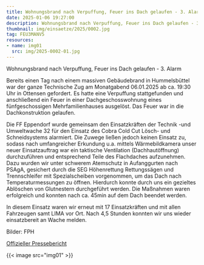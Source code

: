 ```yaml
---
title: Wohnungsbrand nach Verpuffung, Feuer ins Dach gelaufen - 3. Alarm
date: 2025-01-06 19:27:00
description: Wohnungsbrand nach Verpuffung, Feuer ins Dach gelaufen - 3. Alarm
thumbnail: img/einsaetze/2025/0002.jpg
tag: FEU3MANV5
resources:
- name: img01
  src: img/2025-0002-01.jpg
---
```

Wohnungsbrand nach Verpuffung, Feuer ins Dach gelaufen - 3. Alarm

Bereits einen Tag nach einem massiven Gebäudebrand in Hummelsbüttel war der ganze Technische Zug am Monatgabend 06.01.2025 ab ca. 19:30 Uhr in Ottensen gefordert.
Es hatte eine Verpuffung stattgefunden und anschließend ein Feuer in einer Dachgeschosswohnung eines fünfgeschossigen Mehrfamilienhauses ausgelöst.
Das Feuer war in die Dachkonstruktion gelaufen.

Die FF Eppendorf wurde gemeinsam den Einsatzkräften der Technik -und Umweltwache 32 für den Einsatz des Cobra Cold Cut Lösch- und Schneidsystems alarmiert.
Die Zuwege ließen jedoch keinen Einsatz zu, sodass nach umfangreicher Erkundung u.a. mittels Wärmebildkamera unser neuer Einsatzauftrag war ein taktische Ventilation (Dachhautöffnung) durchzuführen und entsprechend Teile des Flachdaches aufzunehmen.
Dazu wurden wir unter schwerem Atemschutz in Aufanggurten nach PSAgA, gesichert durch die SEG Höhenrettung Rettungssägen und Trennschleifer mit Spezialscheiben vorgenommen, um das Dach nach Temperaturmessungen zu öffnen.
Hierdurch konnte durch uns ein gezieltes Ablöschen von Glutnestern durchgeführt werden.
Die Maßnahmen waren erfolgreich und konnten nach ca. 45min auf dem Dach beendet werden.

In diesem Einsatz waren wir erneut mit 17 Einsatzkräften und mit allen Fahrzeugen samt LIMA vor Ort.
Nach 4,5 Stunden konnten wir uns wieder einsatzbereit an Wache melden.

Bilder: FPH

[Offizieller Pressebericht](https://www.presseportal.de/blaulicht/pm/82522/5943761)

{{< image src="img01" >}}  
